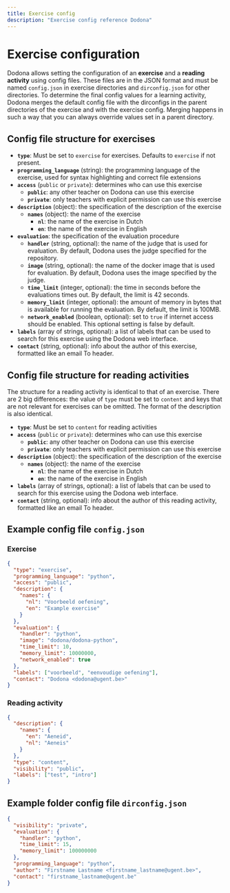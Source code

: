 ```yaml
---
title: Exercise config
description: "Exercise config reference Dodona"
---
```


# Exercise configuration

Dodona allows setting the configuration of an **exercise** and a **reading activity** using config files. These files are in the JSON format and must be named `config.json` in exercise directories and `dirconfig.json` for other directories. To determine the final config values for a learning activity, Dodona merges the default config file with the dirconfigs in the parent directories of the exercise and with the exercise config. Merging happens in such a way that you can always override values set in a parent directory.

## Config file structure for exercises

- **`type`**: Must be set to `exercise` for exercises. Defaults to `exercise` if not present.
- **`programming_language`** (string): the programming language of the exercise, used for syntax highlighting and correct file extensions
- **`access`** (`public` or `private`): determines who can use this exercise
  - **`public`**: any other teacher on Dodona can use this exercise
  - **`private`**: only teachers with explicit permission can use this exercise
- **`description`** (object): the specification of the description of the exercise
  - **`names`** (object): the name of the exercise
    - **`nl`**: the name of the exercise in Dutch
    - **`en`**: the name of the exercise in English
- **`evaluation`**: the specification of the evaluation procedure
  - **`handler`** (string, optional): the name of the judge that is used for evaluation. By default, Dodona uses the judge specified for the repository.
  - **`image`** (string, optional): the name of the docker image that is used for evaluation. By default, Dodona uses the image specified by the judge.
  - **`time_limit`** (integer, optional): the time in seconds before the evaluations times out. By default, the limit is 42 seconds.
  - **`memory_limit`** (integer, optional): the amount of memory in bytes that is available for running the evaluation. By default, the limit is 100MB.
  - **`network_enabled`** (boolean, optional): set to `true` if internet access should be enabled. This optional setting is false by default.
- **`labels`** (array of strings, optional): a list of labels that can be used to search for this exercise using the Dodona web interface.
- **`contact`** (string, optional): info about the author of this exercise, formatted like an email To header.

## Config file structure for reading activities

The structure for a reading activity is identical to that of an exercise. There are 2 big differences: the value of `type` must be set to `content` and keys that are not relevant for exercises can be omitted. The format of the description is also identical.

- **`type`**: Must be set to `content` for reading activities
- **`access`** (`public` or `private`): determines who can use this exercise
  - **`public`**: any other teacher on Dodona can use this exercise
  - **`private`**: only teachers with explicit permission can use this exercise
- **`description`** (object): the specification of the description of the exercise
  - **`names`** (object): the name of the exercise
    - **`nl`**: the name of the exercise in Dutch
    - **`en`**: the name of the exercise in English
- **`labels`** (array of strings, optional): a list of labels that can be used to search for this exercise using the Dodona web interface.
- **`contact`** (string, optional): info about the author of this reading activity, formatted like an email To header.

## Example config file `config.json`

### Exercise

```json
{
  "type": "exercise",
  "programming_language": "python",
  "access": "public",
  "description": {
    "names": {
      "nl": "Voorbeeld oefening",
      "en": "Example exercise"
    }
  },
  "evaluation": {
    "handler": "python",
    "image": "dodona/dodona-python",
    "time_limit": 10,
    "memory_limit": 10000000,
    "network_enabled": true
  },
  "labels": ["voorbeeld", "eenvoudige oefening"],
  "contact": "Dodona <dodona@ugent.be>"
}
```

### Reading activity

```json
{
  "description": {
    "names": {
      "en": "Aeneid",
      "nl": "Aeneis"
    }
  },
  "type": "content",
  "visibility": "public",
  "labels": ["test", "intro"]
}
```

## Example folder config file `dirconfig.json`

```json
{
  "visibility": "private",
  "evaluation": {
    "handler": "python",
    "time_limit": 15,
    "memory_limit": 100000000
  },
  "programming_language": "python",
  "author": "Firstname Lastname <firstname_lastname@ugent.be>",
  "contact": "firstname_lastname@ugent.be"
}
```
